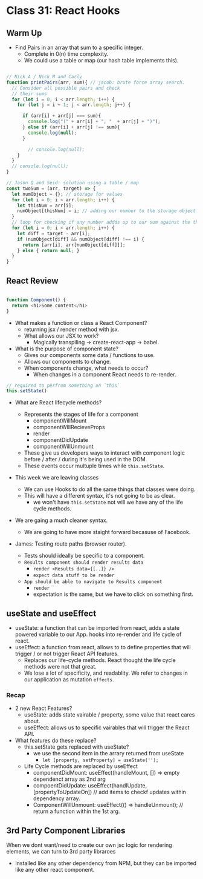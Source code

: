 # Class 31: React Hooks

## Warm Up

- Find Pairs in an array that sum to a specific integer.
  - Complete in 0(n) time complexity.
  - We could use a table or map (our hash table implements this).

```javascript

// Nick A / Nick M and Carly
function printPairs(arr, sum){ // jacob: brute force array search.
  // Consider all possible pairs and check
  // their sums
  for (let i = 0; i < arr.length; i++) {
    for (let j = i + 1; j < arr.length; j++) {

      if (arr[i] + arr[j] === sum){
        console.log("(" + arr[i] + ", "  + arr[j] + ")");
      } else if (arr[i] + arr[j] !== sum){
        console.log(null);
      }

        // console.log(null);
    }
  }
  // console.log(null);
}

// Jason Q and Seid: solution using a table / map
const twoSum = (arr, target) => {
  let numObject = {}; // storage for values
  for (let i = 0; i < arr.length; i++) {
    let thisNum = arr[i];
    numObject[thisNum] = i; // adding our number to the storage object
  }
  // loop for checking if any number addds up to our sum against the things in numObject.
  for (let i = 0; i < arr.length; i++) {
    let diff = target - arr[i];
    if (numObject[diff] && numObject[diff] !== i) {
      return [arr[i], arr[numObject[diff]]];
    } else { return null; }
  }
}

```

## React Review

```javascript

function Component() {
  return <h1>Some content</h1>
}

```


- What makes a function or class a React Component?
  - returning jsx / render method with jsx.
  - What allows our JSX to work?
    - Magically transpiling -> create-react-app -> babel.
- What is the purpose of component state?
  - Gives our components some data / functions to use.
  - Allows our components to change.
  - When components change, what needs to occur?
    - When changes in a component React needs to re-render.

```javascript
// required to perfrom something on `this`
this.setState()

```

- What are React lifecycle methods?
  - Represents the stages of life for a component
    - componentWillMount
    - componentWIllRecieveProps
    - render
    - componentDidUpdate
    - componentWillUnmount
  - These give us developers ways to interact with component logic before / after / during it's being used in the DOM.
  - These events occur multuple times while `this.setState`.

- This week we are leaving classes
  - We can use Hooks to do all the same things that classes were doing.
  - This will have a different syntax, it's not going to be as clear.
    - we won't have `this.setState` not will we have any of the life cycle methods.
- We are gaing a much cleaner syntax.
  - We are going to have more staight forward becasuse of Facebook.

- James: Testing route paths (browser router).
  - Tests should ideally be specific to a component.
  - `Results component should render results data`
    - `render <Results data={[..]} />`
    - `expect data stuff to be render`
  - `App should be able to navigate to Results component`
    - `render `<BrowserRouter><App /><BrowserRouter>`
    - expectation is the same, but we have to click on something first.

## useState and useEffect

* useState: a function that can be imported from react, adds a state powered variable to our App. hooks into re-render and life cycle of react.
* useEffect: a function from react, allows to to define properties that will trigger / or not trigger React API features.
  * Replaces our life-cycle methods. React thought the life cycle methods were not that great.
  * We lose a lot of specificity, and readablity.  We refer to changes in our application as mutation `effects`.

### Recap

- 2 new React Features?
  - useState: adds state vairable / property, some value that react cares about.
  - useEffect: allows us to specific vairables that will trigger the React API.
- What features do these replace?
  - this.setState gets replaced with useState?
    - we use the second item in the arrary returned from useState
      - `let [property, setProperty] = useState('');`
  - Life Cycle methods are replaced by useEffect
    - componentDidMount: useEffect(handleMount, []) => empty dependenct array as 2nd arg
    - compoentDidUpdate: useEffect(handlUpdate, [propertyToUpdateOn]) // add items to checkf updates within dependency array.
    - ComponentWillUnmount: useEffect(() => handleUnmount); // return a function within the 1st arg.

## 3rd Party Component Libraries

When we dont want/need to create our own jsc logic for rendering elements, we can turn to 3rd party libraroes
- Installed like any other dependency from NPM, but they can be imported like any other react component. 

